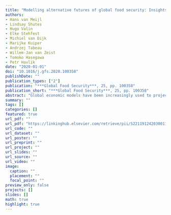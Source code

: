 ```yaml
---
title: "Modelling alternative futures of global food security: Insights from FOODSECURE"
authors: 
- Hans van Meijl
- Lindsay Shutes
- Hugo Valin
- Elke Stehfest
- Michiel van Dijk
- Marijke Kuiper
- Andrzej Tabeau
- Willem-Jan van Zeist
- Tomoko Hasegawa
- Petr Havlik
date: "2020-01-01"
doi: "10.1016/j.gfs.2020.100358"
publishDate: ""
publication_types: ["2"]
publication: "***Global Food Security***, 25, pp. 100358"
publication_short: "***Global Food Security***, 25, pp. 100358"
abstract: "Global economic models have been increasingly used to project food and agricultural developments for long term-time horizons, but food security aspects have often been limited to food availability projections. In this paper, we propose a broader framework to explore the future of food and nutrition security with a focus on food availability, food access, and a reasonable proxy for food utilisation. This framework is applied to a new set of stakeholder-designed scenarios of alternative future worlds that were developed for the FOODSECURE project and are structured around the two dimensions of inequality and sustainability. The framework is tested with two global models, MAGNET-IMAGE and GLOBIOM, and illustrated through an assessment of the possible trade-offs between food and nutrition security and sustainability in each of the worlds. Our results indicate that more equal worlds improve food security over a wider range of food security indicators and neglecting the sustainability dimension might revert food security gains over time. This paper concludes that there is a need for model-based scenario analysis to assess the complex and multi-dimensional characteristics of global food security."
summary: ""
tags: []
categories: []
featured: true
url_pdf: ""
url_pdf: "https://linkinghub.elsevier.com/retrieve/pii/S2211912420300110"
url_code: ""
url_dataset: ""
url_poster: ""
url_preprint: ""
url_project: ""
url_slides: ""
url_source: ""
url_video: ""
image: 
  caption: ""
  placement: ""
  focal_point: ""
preview_only: false
projects: []
slides: []
math: true
highlight: true
---
```

